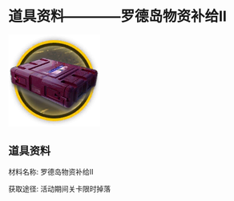 # 道具资料————罗德岛物资补给II

![罗德岛物资补给II](./matIcons/罗德岛物资补给II.png)

## 道具资料

材料名称: 罗德岛物资补给II

获取途径: 活动期间关卡限时掉落


